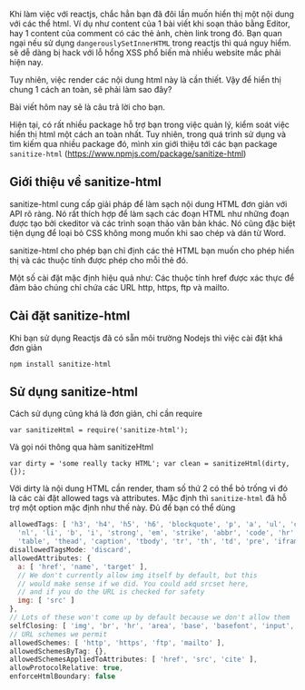 Khi làm việc với reactjs, chắc hẳn bạn đã đôi lần muốn hiển thị một nội dung với các thể html. Ví dụ như content của 1 bài viết khi soạn thảo bằng Editor,
hay 1 content của comment có các thẻ ảnh, chèn link trong đó. Bạn quan ngại nếu sử dụng ``dangerouslySetInnerHTML`` trong reactjs thì quá nguy hiểm. 
sẽ dễ dàng bị hack với lỗ hổng XSS phổ biến mà nhiều website mắc phải hiện nay.

Tuy nhiên, việc render các nội dung html này là cần thiết. Vậy để hiển thị chung 1 cách an toàn, sẽ phải làm sao đây?

Bài viết hôm nay sẽ là câu trả lời cho bạn.

Hiện tại, có rất nhiều package hỗ trợ bạn trong việc quản lý, kiểm soát việc hiển thị html một cách an toàn nhất. Tuy nhiên, trong quá trình sử dụng và tìm kiếm qua nhiều package đó, mình xin giới thiệu tới các bạn package ``sanitize-html`` (https://www.npmjs.com/package/sanitize-html)

## Giới thiệu về sanitize-html
sanitize-html cung cấp giải pháp để làm sạch nội dung HTML đơn giản với API rõ ràng. Nó rất thích hợp để làm sạch các đoạn HTML như những đoạn được tạo bởi ckeditor và các trình soạn thảo văn bản khác. Nó cũng đặc biệt tiện dụng để loại bỏ CSS không mong muốn khi sao chép và dán từ Word.


sanitize-html cho phép bạn chỉ định các thẻ HTML bạn muốn cho phép hiển thị và các thuộc tính được phép cho mỗi thẻ đó.

Một số cài đặt mặc định hiệu quả như: Các thuộc tính href được xác thực để đảm bảo chúng chỉ chứa các URL http, https, ftp và mailto. 

## Cài đặt sanitize-html

Khi bạn sử dụng Reactjs đã có sẵn môi trường Nodejs thì việc cài đặt khá đơn giản

``npm install sanitize-html``

## Sử dụng sanitize-html

Cách sử dụng cũng khá là đơn giản, chỉ cần require

``var sanitizeHtml = require('sanitize-html');``

Và gọi nói thông qua hàm sanitizeHtml
 
``var dirty = 'some really tacky HTML';
var clean = sanitizeHtml(dirty, {});``

Với dirty là nội dung HTML cần render, tham số thứ 2 có thể bỏ trống vì đó là các cài đặt allowed tags và attributes. 
Mặc định thì ``sanitize-html`` đã hỗ trợ một option mặc định như thế này. Đủ để bạn có thể dùng

```javascript
allowedTags: [ 'h3', 'h4', 'h5', 'h6', 'blockquote', 'p', 'a', 'ul', 'ol',
  'nl', 'li', 'b', 'i', 'strong', 'em', 'strike', 'abbr', 'code', 'hr', 'br', 'div',
  'table', 'thead', 'caption', 'tbody', 'tr', 'th', 'td', 'pre', 'iframe' ],
disallowedTagsMode: 'discard',
allowedAttributes: {
  a: [ 'href', 'name', 'target' ],
  // We don't currently allow img itself by default, but this
  // would make sense if we did. You could add srcset here,
  // and if you do the URL is checked for safety
  img: [ 'src' ]
},
// Lots of these won't come up by default because we don't allow them
selfClosing: [ 'img', 'br', 'hr', 'area', 'base', 'basefont', 'input', 'link', 'meta' ],
// URL schemes we permit
allowedSchemes: [ 'http', 'https', 'ftp', 'mailto' ],
allowedSchemesByTag: {},
allowedSchemesAppliedToAttributes: [ 'href', 'src', 'cite' ],
allowProtocolRelative: true,
enforceHtmlBoundary: false
```

